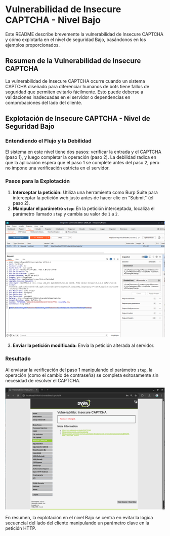 # Vulnerabilidad de Insecure CAPTCHA - Nivel Bajo

Este README describe brevemente la vulnerabilidad de Insecure CAPTCHA y cómo explotarla en el nivel de seguridad Bajo, basándonos en los ejemplos proporcionados.

## Resumen de la Vulnerabilidad de Insecure CAPTCHA

La vulnerabilidad de Insecure CAPTCHA ocurre cuando un sistema CAPTCHA diseñado para diferenciar humanos de bots tiene fallos de seguridad que permiten evitarlo fácilmente. Esto puede deberse a validaciones inadecuadas en el servidor o dependencias en comprobaciones del lado del cliente.

## Explotación de Insecure CAPTCHA - Nivel de Seguridad Bajo

### Entendiendo el Flujo y la Debilidad

El sistema en este nivel tiene dos pasos: verificar la entrada y el CAPTCHA (paso 1), y luego completar la operación (paso 2). La debilidad radica en que la aplicación espera que el paso 1 se complete antes del paso 2, pero no impone una verificación estricta en el servidor.

### Pasos para la Explotación

1.  **Interceptar la petición:** Utiliza una herramienta como Burp Suite para interceptar la petición web justo antes de hacer clic en "Submit" (el paso 2).
2.  **Manipular el parámetro `step`:** En la petición interceptada, localiza el parámetro llamado `step` y cambia su valor de `1` a `2`.

![imagen de la vulnerabilidad captcha insegura 1](../../assets/InsecureCaptchaLow01.png)

3.  **Enviar la petición modificada:** Envía la petición alterada al servidor.

### Resultado

Al enviarar la verificación del paso 1 manipulando el parámetro `step`, la operación (como el cambio de contraseña) se completa exitosamente sin necesidad de resolver el CAPTCHA.

![imagen de la vulnerabilidad captcha insegura 2](../../assets/InsecureCaptchaLow02.png)

En resumen, la explotación en el nivel Bajo se centra en evitar la lógica secuencial del lado del cliente manipulando un parámetro clave en la petición HTTP.